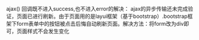 ajax() 回调既不进入success,也不进入error的解决：
ajax的异步传输还未完成验证，页面已进行刷新。由于页面用的是layui框架（基于bootstrap）.bootstrap框架下form表单中的按钮被点击后悔自动刷新页面。解决方法：将form改为div即可，页面样式不会发生变化